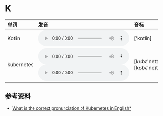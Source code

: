 
# K

| 单词  | 发音 | 音标 |
| :-- | :-- | :-- |
| Kotlin | <audio :src="$withBase('/audio/Kotlin.mp3')" controls="controls" controlslist="nodownload"></audio> | ['kɒtlin] |
| kubernetes | <audio :src="$withBase('/audio/kubernetes_0.mp3')" controls="controls" controlslist="nodownload"></audio><br/><audio :src="$withBase('/audio/kubernetes_1.mp3')" controls="controls" controlslist="nodownload"></audio> | [kʊbə'netɪs]<br/>[kʊbə'neɪteɪs] |

## 参考资料

- [What is the correct pronunciation of Kubernetes in English?](https://github.com/kubernetes/kubernetes/issues/44308)
